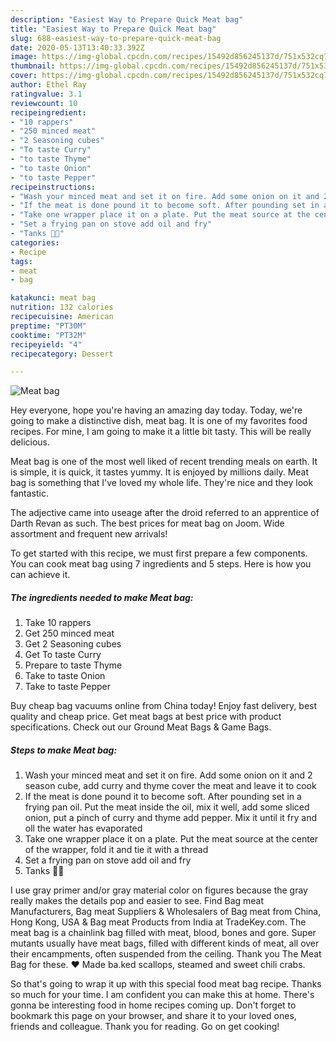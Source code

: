 ```yaml
---
description: "Easiest Way to Prepare Quick Meat bag"
title: "Easiest Way to Prepare Quick Meat bag"
slug: 688-easiest-way-to-prepare-quick-meat-bag
date: 2020-05-13T13:40:33.392Z
image: https://img-global.cpcdn.com/recipes/15492d856245137d/751x532cq70/meat-bag-recipe-main-photo.jpg
thumbnail: https://img-global.cpcdn.com/recipes/15492d856245137d/751x532cq70/meat-bag-recipe-main-photo.jpg
cover: https://img-global.cpcdn.com/recipes/15492d856245137d/751x532cq70/meat-bag-recipe-main-photo.jpg
author: Ethel Ray
ratingvalue: 3.1
reviewcount: 10
recipeingredient:
- "10 rappers"
- "250 minced meat"
- "2 Seasoning cubes"
- "To taste Curry"
- "to taste Thyme"
- "to taste Onion"
- "to taste Pepper"
recipeinstructions:
- "Wash your minced meat and set it on fire. Add some onion on it and 2 season cube, add curry and thyme cover the meat and leave it to cook"
- "If the meat is done pound it to become soft. After pounding set in a frying pan oil. Put the meat inside the oil, mix it well, add some sliced onion, put a pinch of curry and thyme add pepper. Mix it until it fry and oll the water has evaporated"
- "Take one wrapper place it on a plate. Put the meat source at the center of the wrapper, fold it and tie it with a thread"
- "Set a frying pan on stove add oil and fry"
- "Tanks 🙏🏼"
categories:
- Recipe
tags:
- meat
- bag

katakunci: meat bag 
nutrition: 132 calories
recipecuisine: American
preptime: "PT30M"
cooktime: "PT32M"
recipeyield: "4"
recipecategory: Dessert

---
```



![Meat bag](https://img-global.cpcdn.com/recipes/15492d856245137d/751x532cq70/meat-bag-recipe-main-photo.jpg)

Hey everyone, hope you're having an amazing day today. Today, we're going to make a distinctive dish, meat bag. It is one of my favorites food recipes. For mine, I am going to make it a little bit tasty. This will be really delicious.

Meat bag is one of the most well liked of recent trending meals on earth. It is simple, it is quick, it tastes yummy. It is enjoyed by millions daily. Meat bag is something that I've loved my whole life. They're nice and they look fantastic.

The adjective came into useage after the droid referred to an apprentice of Darth Revan as such. The best prices for meat bag on Joom. Wide assortment and frequent new arrivals!


To get started with this recipe, we must first prepare a few components. You can cook meat bag using 7 ingredients and 5 steps. Here is how you can achieve it.

<!--inarticleads1-->

##### The ingredients needed to make Meat bag:

1. Take 10 rappers
1. Get 250 minced meat
1. Get 2 Seasoning cubes
1. Get To taste Curry
1. Prepare to taste Thyme
1. Take to taste Onion
1. Take to taste Pepper


Buy cheap bag vacuums online from China today! Enjoy fast delivery, best quality and cheap price. Get meat bags at best price with product specifications. Check out our Ground Meat Bags &amp; Game Bags. 

<!--inarticleads2-->

##### Steps to make Meat bag:

1. Wash your minced meat and set it on fire. Add some onion on it and 2 season cube, add curry and thyme cover the meat and leave it to cook
1. If the meat is done pound it to become soft. After pounding set in a frying pan oil. Put the meat inside the oil, mix it well, add some sliced onion, put a pinch of curry and thyme add pepper. Mix it until it fry and oll the water has evaporated
1. Take one wrapper place it on a plate. Put the meat source at the center of the wrapper, fold it and tie it with a thread
1. Set a frying pan on stove add oil and fry
1. Tanks 🙏🏼


I use gray primer and/or gray material color on figures because the gray really makes the details pop and easier to see. Find Bag meat Manufacturers, Bag meat Suppliers &amp; Wholesalers of Bag meat from China, Hong Kong, USA &amp; Bag meat Products from India at TradeKey.com. The meat bag is a chainlink bag filled with meat, blood, bones and gore. Super mutants usually have meat bags, filled with different kinds of meat, all over their encampments, often suspended from the ceiling. Thank you The Meat Bag for these. ❤ Made ba.ked scallops, steamed and sweet chili crabs. 

So that's going to wrap it up with this special food meat bag recipe. Thanks so much for your time. I am confident you can make this at home. There's gonna be interesting food in home recipes coming up. Don't forget to bookmark this page on your browser, and share it to your loved ones, friends and colleague. Thank you for reading. Go on get cooking!
